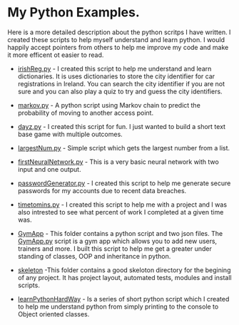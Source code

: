 # My Python Examples.
Here is a more detailed description about the python scritps I have written. I created these scripts to help myself understand and learn python. I would happily accept pointers from others to help me improve my code and make it more efficent ot easier to read. 

* [irishReg.py](https://github.com/Dylan-Morrissey/Python/blob/master/irishReg.py) - I created this script to help me understand and learn dictionaries. It is uses dictionaries to store the city identifier for car registrations in Ireland. You can search the city identifier if you are not sure and you can also play a quiz to try and guess the city identifiers.

* [markov.py](https://github.com/Dylan-Morrissey/Python/blob/master/markov.py) - A python script using Markov chain to predict the probability of moving to another access point.

* [dayz.py](https://github.com/Dylan-Morrissey/Python/blob/master/dayz.py) - I created this script for fun. I just wanted to build a short text base game with multiple outcomes.

* [largestNum.py](https://github.com/Dylan-Morrissey/Python/blob/master/largestNum.py) - Simple script which gets the largest number from a list.

* [firstNeuralNetwork.py](https://github.com/Dylan-Morrissey/Python/blob/master/firstNeuralNetwork.py) - This is a very basic neural network with two input and one output.

* [passwordGenerator.py](https://github.com/Dylan-Morrissey/Python/blob/master/passwordGenerator.py) - I created this script to help me generate secure passwords for my accounts due to recent data breaches.

* [timetomins.py](https://github.com/Dylan-Morrissey/Python/blob/master/timetomins.py) - I created this script to help me with a project and I was also intrested to see what percent of work I completed at a given time was.

* [GymApp](https://github.com/Dylan-Morrissey/Python/tree/master/GymApp) - This folder contains a python script and two json files. The [GymApp.py](https://github.com/Dylan-Morrissey/Python/tree/master/GymApp/GymApp.py) script is a gym app which allows you to add new users, trainers and more. I built this script to help me get a greater under standing of classes, OOP and inheritance in python.

* [skeleton](https://github.com/Dylan-Morrissey/Python/tree/master/skeleton) -This folder contains a good skeloton directory for the begining of any project. It has project layout, automated tests, modules and install scripts.

* [learnPythonHardWay](https://github.com/Dylan-Morrissey/Python/tree/master/learnPythonHardWay) - Is a series of short python script which I created to help me understand python from simply printing to the console to Object oriented classes.


